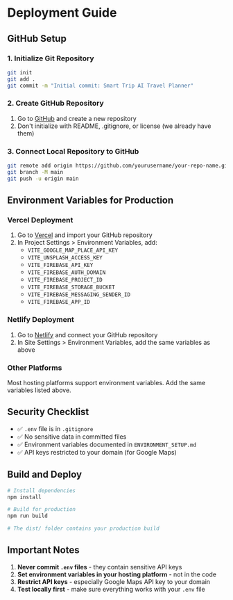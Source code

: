 # Deployment Guide

## GitHub Setup

### 1. Initialize Git Repository
```bash
git init
git add .
git commit -m "Initial commit: Smart Trip AI Travel Planner"
```

### 2. Create GitHub Repository
1. Go to [GitHub](https://github.com) and create a new repository
2. Don't initialize with README, .gitignore, or license (we already have them)

### 3. Connect Local Repository to GitHub
```bash
git remote add origin https://github.com/yourusername/your-repo-name.git
git branch -M main
git push -u origin main
```

## Environment Variables for Production

### Vercel Deployment
1. Go to [Vercel](https://vercel.com) and import your GitHub repository
2. In Project Settings > Environment Variables, add:
   - `VITE_GOOGLE_MAP_PLACE_API_KEY`
   - `VITE_UNSPLASH_ACCESS_KEY`
   - `VITE_FIREBASE_API_KEY`
   - `VITE_FIREBASE_AUTH_DOMAIN`
   - `VITE_FIREBASE_PROJECT_ID`
   - `VITE_FIREBASE_STORAGE_BUCKET`
   - `VITE_FIREBASE_MESSAGING_SENDER_ID`
   - `VITE_FIREBASE_APP_ID`

### Netlify Deployment
1. Go to [Netlify](https://netlify.com) and connect your GitHub repository
2. In Site Settings > Environment Variables, add the same variables as above

### Other Platforms
Most hosting platforms support environment variables. Add the same variables listed above.

## Security Checklist

- ✅ `.env` file is in `.gitignore`
- ✅ No sensitive data in committed files
- ✅ Environment variables documented in `ENVIRONMENT_SETUP.md`
- ✅ API keys restricted to your domain (for Google Maps)

## Build and Deploy

```bash
# Install dependencies
npm install

# Build for production
npm run build

# The dist/ folder contains your production build
```

## Important Notes

1. **Never commit `.env` files** - they contain sensitive API keys
2. **Set environment variables in your hosting platform** - not in the code
3. **Restrict API keys** - especially Google Maps API key to your domain
4. **Test locally first** - make sure everything works with your `.env` file
